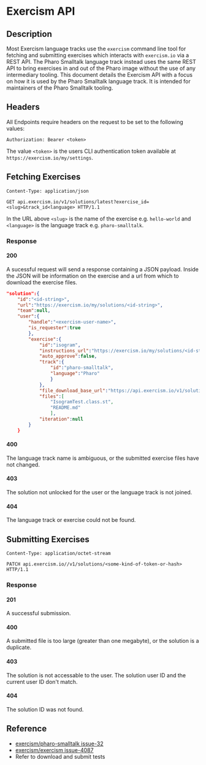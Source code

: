 # Exercism API

## Description

Most Exercism language tracks use the `exercism` command line tool for fetching and submitting exercises which interacts with `exercism.io` via a REST API. The Pharo Smalltalk language track instead uses the same REST API to bring exercises in and out of the Pharo image without the use of any intermediary tooling. This document details the Exercism API with a focus on how it is used by the Pharo Smalltalk language track. It is intended for maintainers of the Pharo Smalltalk tooling.

## Headers

All Endpoints require headers on the request to be set to the following values:

```
Authorization: Bearer <token>
```

The value `<token>` is the users CLI authentication token available at `https://exercism.io/my/settings`.

## Fetching Exercises

```
Content-Type: application/json
```

`GET api.exercism.io/v1/solutions/latest?exercise_id=<slug>&track_id<language> HTTP/1.1`

In the URL above `<slug>` is the name of the exercise e.g. `hello-world` and `<language>` is the language track e.g. `pharo-smalltalk`.

### Response

#### 200

A sucessful request will send a response containing a JSON payload. Inside the JSON will be information on the exercise and a url from which to download the exercise files.

```json
"solution":{
	"id":"<id-string>",
	"url":"https://exercism.io/my/solutions/<id-string>",
	"team":null,
	"user":{
		"handle":"<exercism-user-name>",
		"is_requester":true
		},
		"exercise":{
			"id":"isogram",
			"instructions_url":"https://exercism.io/my/solutions/<id-string>",
			"auto_approve":false,
			"track":{
				"id":"pharo-smalltalk",
				"language":"Pharo"
				}
			},
			"file_download_base_url":"https://api.exercism.io/v1/solutions/<id-string>/files/",
			"files":[
				"IsogramTest.class.st",
				"README.md"
				],
			"iteration":null
		}
	}
```

#### 400

The language track name is ambiguous, or the submitted exercise files have not changed.

#### 403

The solution not unlocked for the user or the language track is not joined.

#### 404

The language track or exercise could not be found.

## Submitting Exercises

```
Content-Type: application/octet-stream
```

`PATCH api.exercism.io//v1/solutions/<some-kind-of-token-or-hash> HTTP/1.1`

### Response

#### 201

A successful submission.

#### 400

A submitted file is too large (greater than one megabyte), or the solution is a duplicate.

#### 403

The solution is not accessable to the user. The solution user ID and the current user ID don't match.

#### 404

The solution ID was not found.

## Reference

- [exercism/pharo-smalltalk issue-32](https://github.com/exercism/pharo-smalltalk/issues/32)
- [exercism/exercism issue-4087](https://github.com/exercism/exercism/issues/4087)
- Refer to download and submit tests

